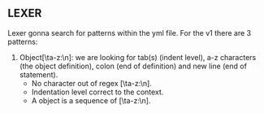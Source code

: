 ## LEXER

  Lexer gonna search for patterns within the yml file. For the v1 there are 3 patterns:

  1. Object[\ta-z:\n]: we are looking for tab(s) (indent level), a-z characters (the object definition), colon (end of definition) and new line (end of statement).
      - No character out of regex [\ta-z:\n].
      - Indentation level correct to the context.
      - A object is a sequence of [\ta-z:\n].
